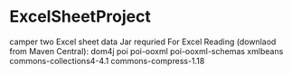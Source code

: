 # ExcelSheetProject
camper two Excel sheet data
Jar requried For Excel Reading (downlaod from Maven Central):
dom4j
poi
poi-ooxml
poi-ooxml-schemas 
xmlbeans 
commons-collections4-4.1
commons-compress-1.18
